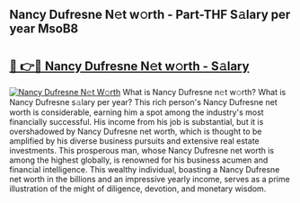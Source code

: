 ## Nancy Dufresne N𝚎t w𝚘rth - Part-THF S𝚊lary per year MsoB8

# <h2><a href="http://gc0k8gg.nevu.top/?p=Nancy+Dufresne">🔗 👉🔴 Nancy Dufresne N𝚎t w𝚘rth - S𝚊lary</a></h2>

[![Nancy Dufresne N𝚎t W𝚘rth](https://i.imgur.com/Oavwk0R.jpeg)](http://gc0k8gg.nevu.top/?p=Nancy+Dufresne)
What is Nancy Dufresne n𝚎t w𝚘rth? What is Nancy Dufresne s𝚊lary per year?
This rich person's Nancy Dufresne net worth is considerable, earning him a spot among the industry's most financially successful. His income from his job is substantial, but it is overshadowed by Nancy Dufresne net worth, which is thought to be amplified by his diverse business pursuits and extensive real estate investments. This prosperous man, whose Nancy Dufresne net worth is among the highest globally, is renowned for his business acumen and financial intelligence. This wealthy individual, boasting a Nancy Dufresne net worth in the billions and an impressive yearly income, serves as a prime illustration of the might of diligence, devotion, and monetary wisdom.
